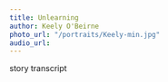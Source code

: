 ```yaml
---
title: Unlearning
author: Keely O'Beirne
photo_url: "/portraits/Keely-min.jpg"
audio_url: 
---
```


story transcript